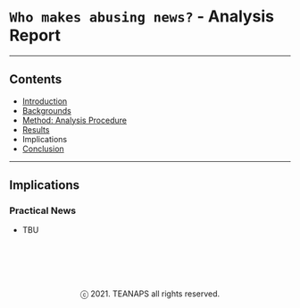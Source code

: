 # `Who makes abusing news?` - Analysis Report

---
## Contents
- [Introduction](./report-introduction.md#introduction)
- [Backgrounds](./report-backgrounds.md#backgrounds)
- [Method: Analysis Procedure](./report-method.md#method-analysis-procedure)
- [Results](./report-results.md#results)
- Implications
- [Conclusion](./report-conclusion.md#conclusion)

---
## Implications

### Practical News
- TBU

<br><br>
---
<center>ⓒ 2021. TEANAPS all rights reserved.</center>